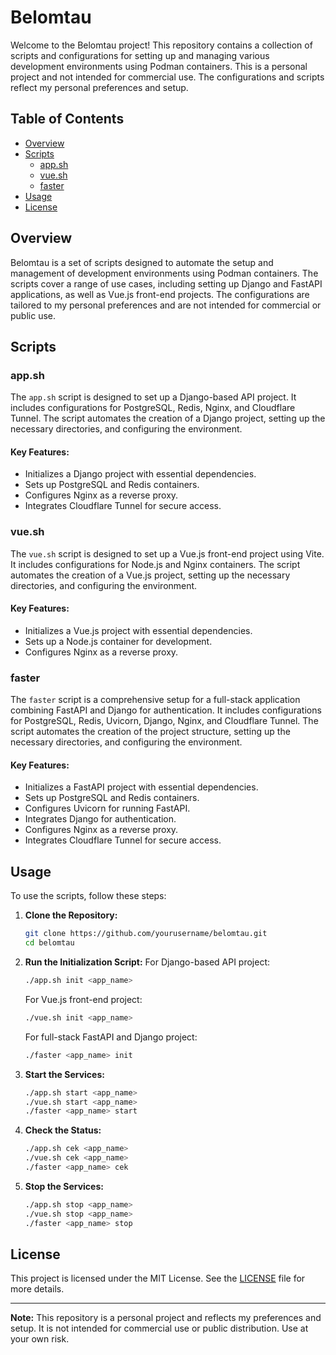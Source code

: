 # Belomtau

Welcome to the Belomtau project! This repository contains a collection of scripts and configurations for setting up and managing various development environments using Podman containers. This is a personal project and not intended for commercial use. The configurations and scripts reflect my personal preferences and setup.

## Table of Contents

- [Overview](#overview)
- [Scripts](#scripts)
  - [app.sh](#appsh)
  - [vue.sh](#vuesh)
  - [faster](#faster)
- [Usage](#usage)
- [License](#license)

## Overview

Belomtau is a set of scripts designed to automate the setup and management of development environments using Podman containers. The scripts cover a range of use cases, including setting up Django and FastAPI applications, as well as Vue.js front-end projects. The configurations are tailored to my personal preferences and are not intended for commercial or public use.

## Scripts

### app.sh

The `app.sh` script is designed to set up a Django-based API project. It includes configurations for PostgreSQL, Redis, Nginx, and Cloudflare Tunnel. The script automates the creation of a Django project, setting up the necessary directories, and configuring the environment.

#### Key Features:
- Initializes a Django project with essential dependencies.
- Sets up PostgreSQL and Redis containers.
- Configures Nginx as a reverse proxy.
- Integrates Cloudflare Tunnel for secure access.

### vue.sh

The `vue.sh` script is designed to set up a Vue.js front-end project using Vite. It includes configurations for Node.js and Nginx containers. The script automates the creation of a Vue.js project, setting up the necessary directories, and configuring the environment.

#### Key Features:
- Initializes a Vue.js project with essential dependencies.
- Sets up a Node.js container for development.
- Configures Nginx as a reverse proxy.

### faster

The `faster` script is a comprehensive setup for a full-stack application combining FastAPI and Django for authentication. It includes configurations for PostgreSQL, Redis, Uvicorn, Django, Nginx, and Cloudflare Tunnel. The script automates the creation of the project structure, setting up the necessary directories, and configuring the environment.

#### Key Features:
- Initializes a FastAPI project with essential dependencies.
- Sets up PostgreSQL and Redis containers.
- Configures Uvicorn for running FastAPI.
- Integrates Django for authentication.
- Configures Nginx as a reverse proxy.
- Integrates Cloudflare Tunnel for secure access.

## Usage

To use the scripts, follow these steps:

1. **Clone the Repository:**
   ```sh
   git clone https://github.com/yourusername/belomtau.git
   cd belomtau
   ```

2. **Run the Initialization Script:**
   For Django-based API project:
   ```sh
   ./app.sh init <app_name>
   ```

   For Vue.js front-end project:
   ```sh
   ./vue.sh init <app_name>
   ```

   For full-stack FastAPI and Django project:
   ```sh
   ./faster <app_name> init
   ```

3. **Start the Services:**
   ```sh
   ./app.sh start <app_name>
   ./vue.sh start <app_name>
   ./faster <app_name> start
   ```

4. **Check the Status:**
   ```sh
   ./app.sh cek <app_name>
   ./vue.sh cek <app_name>
   ./faster <app_name> cek
   ```

5. **Stop the Services:**
   ```sh
   ./app.sh stop <app_name>
   ./vue.sh stop <app_name>
   ./faster <app_name> stop
   ```

## License

This project is licensed under the MIT License. See the [LICENSE](LICENSE) file for more details.

---

**Note:** This repository is a personal project and reflects my preferences and setup. It is not intended for commercial use or public distribution. Use at your own risk.
